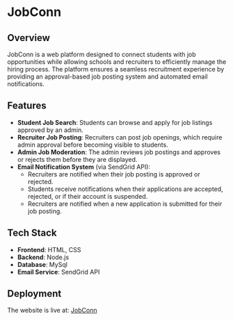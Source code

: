 # JobConn

## Overview
JobConn is a web platform designed to connect students with job opportunities while allowing schools and recruiters to efficiently manage the hiring process. The platform ensures a seamless recruitment experience by providing an approval-based job posting system and automated email notifications.

## Features
- **Student Job Search**: Students can browse and apply for job listings approved by an admin.
- **Recruiter Job Posting**: Recruiters can post job openings, which require admin approval before becoming visible to students.
- **Admin Job Moderation**: The admin reviews job postings and approves or rejects them before they are displayed.
- **Email Notification System** (via SendGrid API):
  - Recruiters are notified when their job posting is approved or rejected.
  - Students receive notifications when their applications are accepted, rejected, or if their account is suspended.
  - Recruiters are notified when a new application is submitted for their job posting.

## Tech Stack
- **Frontend**: HTML, CSS
- **Backend**: Node.js
- **Database**: MySql
- **Email Service**: SendGrid API

## Deployment
The website is live at: [JobConn](https://jobconn.northernhorizon.org/)
